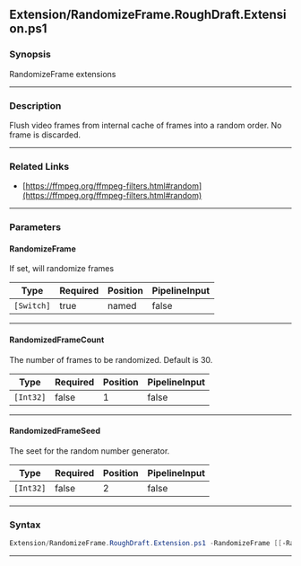 
Extension/RandomizeFrame.RoughDraft.Extension.ps1
-------------------------------------------------
### Synopsis
RandomizeFrame extensions

---
### Description

Flush video frames from internal cache of frames into a random order. No frame is discarded.

---
### Related Links
* [https://ffmpeg.org/ffmpeg-filters.html#random](https://ffmpeg.org/ffmpeg-filters.html#random)



---
### Parameters
#### **RandomizeFrame**

If set, will randomize frames






|Type      |Required|Position|PipelineInput|
|----------|--------|--------|-------------|
|`[Switch]`|true    |named   |false        |



---
#### **RandomizedFrameCount**

The number of frames to be randomized.  Default is 30.






|Type     |Required|Position|PipelineInput|
|---------|--------|--------|-------------|
|`[Int32]`|false   |1       |false        |



---
#### **RandomizedFrameSeed**

The seet for the random number generator.






|Type     |Required|Position|PipelineInput|
|---------|--------|--------|-------------|
|`[Int32]`|false   |2       |false        |



---
### Syntax
```PowerShell
Extension/RandomizeFrame.RoughDraft.Extension.ps1 -RandomizeFrame [[-RandomizedFrameCount] <Int32>] [[-RandomizedFrameSeed] <Int32>] [<CommonParameters>]
```
---



